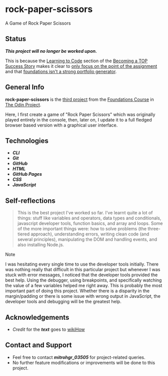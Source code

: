 # rock-paper-scissors
A Game of Rock Paper Scissors

## Status

***This project will no longer be worked upon.***

This is because the [Learning to Code](https://dev.to/theodinproject/learning-code-f56) section of the [Becoming a TOP Success Story](https://dev.to/i3uckwheat/series/16683) makes it clear to [only focus on the point of the assignment](https://dev.to/theodinproject/learning-code-f56) and that [foundations isn't a strong portfolio generator](https://dev.to/theodinproject/learning-code-f56).

## General Info

**rock-paper-scissors** is the [third project](https://www.theodinproject.com/lessons/foundations-rock-paper-scissors) from the [Foundations Course](https://www.theodinproject.com/paths/foundations/courses/foundations) in [The Odin Project](https://www.theodinproject.com/about).

Here, I first create a game of "Rock Paper Scissors" which was originally played entirely in the console, then, later on, I update it to a full fledged browser based version with a graphical user interface.

## Technologies

+ ***CLI***
+ ***Git***
+ ***GitHub***
+ ***HTML***
+ ***GitHub Pages***
+ ***CSS***
+ ***JavaScript***

## Self-reflections

> This is the best project I've worked so far. I've learnt quite a lot of things: stuff like variables and operators, data types and conditionals, javascript developer tools, function basics, and array and loops. Some of the more important things were: how to solve problems (the three-tiered approach), understanding errors, writing clean code (and several principles), manipulating the DOM and handling events, and also installing Node.js.

> [!NOTE]
> I was hesitating every single time to use the developer tools initially. There was nothing really that difficult in this particular project but whenever I was stuck with error messages, I noticed that the developer tools provided the best help. Using the debugger, using breakpoints, and specifically watching the value of a few variables helped me right away. This is probably the most important part of doing this project. Whether there is a disparity in the margin/padding or there is some issue with wrong output in JavaScript, the developer tools and debugging will be the greatest help.

## Acknowledgements

+ *Credit* for the ***text*** goes to [wikiHow](https://www.wikihow.com/Play-Rock,-Paper,-Scissors)

## Contact and Support

+ Feel free to contact ***mitrohgr_03505*** for project-related queries.
+ No further feature modifications or improvements will be done to this project.
